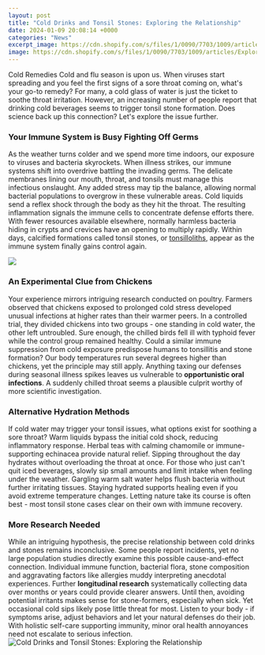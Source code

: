 ```yaml
---
layout: post
title: "Cold Drinks and Tonsil Stones: Exploring the Relationship"
date: 2024-01-09 20:08:14 +0000
categories: "News"
excerpt_image: https://cdn.shopify.com/s/files/1/0090/7703/1009/articles/Exploring_Tonsils_Adenoids_and_Tonsil_Stone_Removal-997714_2000x.png?v=1663193432
image: https://cdn.shopify.com/s/files/1/0090/7703/1009/articles/Exploring_Tonsils_Adenoids_and_Tonsil_Stone_Removal-997714_2000x.png?v=1663193432
---
```


Cold Remedies
Cold and flu season is upon us. When viruses start spreading and you feel the first signs of a sore throat coming on, what's your go-to remedy? For many, a cold glass of water is just the ticket to soothe throat irritation. However, an increasing number of people report that drinking cold beverages seems to trigger tonsil stone formation. Does science back up this connection? Let's explore the issue further.
### Your Immune System is Busy Fighting Off Germs
As the weather turns colder and we spend more time indoors, our exposure to viruses and bacteria skyrockets. When illness strikes, our immune systems shift into overdrive battling the invading germs. The delicate membranes lining our mouth, throat, and tonsils must manage this infectious onslaught. Any added stress may tip the balance, allowing normal bacterial populations to overgrow in these vulnerable areas. 
Cold liquids send a reflex shock through the body as they hit the throat. The resulting inflammation signals the immune cells to concentrate defense efforts there. With fewer resources available elsewhere, normally harmless bacteria hiding in crypts and crevices have an opening to multiply rapidly. Within days, calcified formations called tonsil stones, or [tonsilloliths](https://store.fi.io.vn/collection/agnello), appear as the immune system finally gains control again.

![](https://askthedentist.com/wp-content/uploads/2020/09/Tonsil-Stones-Full-1-1433x1536.png)
### An Experimental Clue from Chickens
Your experience mirrors intriguing research conducted on poultry. Farmers observed that chickens exposed to prolonged cold stress developed unusual infections at higher rates than their warmer peers. In a controlled trial, they divided chickens into two groups - one standing in cold water, the other left untroubled. Sure enough, the chilled birds fell ill with typhoid fever while the control group remained healthy. 
Could a similar immune suppression from cold exposure predispose humans to tonsillitis and stone formation? Our body temperatures run several degrees higher than chickens, yet the principle may still apply. Anything taxing our defenses during seasonal illness spikes leaves us vulnerable to **opportunistic oral infections**. A suddenly chilled throat seems a plausible culprit worthy of more scientific investigation.
### Alternative Hydration Methods 
If cold water may trigger your tonsil issues, what options exist for soothing a sore throat? Warm liquids bypass the initial cold shock, reducing inflammatory response. Herbal teas with calming chamomile or immune-supporting echinacea provide natural relief. Sipping throughout the day hydrates without overloading the throat at once. 
For those who just can't quit iced beverages, slowly sip small amounts and limit intake when feeling under the weather. Gargling warm salt water helps flush bacteria without further irritating tissues. Staying hydrated supports healing even if you avoid extreme temperature changes. Letting nature take its course is often best - most tonsil stone cases clear on their own with immune recovery.
### More Research Needed 
While an intriguing hypothesis, the precise relationship between cold drinks and stones remains inconclusive. Some people report incidents, yet no large population studies directly examine this possible cause-and-effect connection. Individual immune function, bacterial flora, stone composition and aggravating factors like allergies muddy interpreting anecdotal experiences. Further **longitudinal research** systematically collecting data over months or years could provide clearer answers. 
Until then, avoiding potential irritants makes sense for stone-formers, especially when sick. Yet occasional cold sips likely pose little threat for most. Listen to your body - if symptoms arise, adjust behaviors and let your natural defenses do their job. With holistic self-care supporting immunity, minor oral health annoyances need not escalate to serious infection.
![Cold Drinks and Tonsil Stones: Exploring the Relationship](https://cdn.shopify.com/s/files/1/0090/7703/1009/articles/Exploring_Tonsils_Adenoids_and_Tonsil_Stone_Removal-997714_2000x.png?v=1663193432)